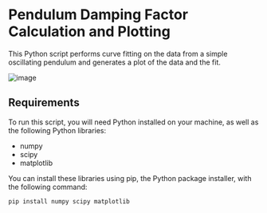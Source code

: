 # Pendulum Damping Factor Calculation and Plotting

This Python script performs curve fitting on the data from a simple oscillating pendulum and generates a plot of the data and the fit. 

![image](https://github.com/qzxtu/Simple-Pendulum/assets/69091361/4d9b3561-70d3-4f64-8c02-23456895d1d5)

## Requirements

To run this script, you will need Python installed on your machine, as well as the following Python libraries:

- numpy
- scipy
- matplotlib

You can install these libraries using pip, the Python package installer, with the following command:

```bash
pip install numpy scipy matplotlib
